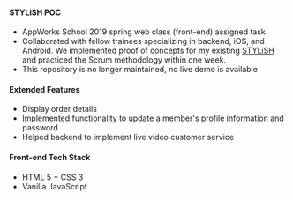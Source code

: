 #### STYLiSH POC

- AppWorks School 2019 spring web class (front-end) assigned task
- Collaborated with fellow trainees specializing in backend, iOS, and Android. We implemented proof of concepts for my existing [STYLiSH](https://github.com/chiyu144/stylish) and practiced the Scrum methodology within one week.
- This repository is no longer maintained, no live demo is available

#### Extended Features

- Display order details
- Implemented functionality to update a member's profile information and password
- Helped backend to implement live video customer service

#### Front-end Tech Stack

- HTML 5 + CSS 3
- Vanilla JavaScript
